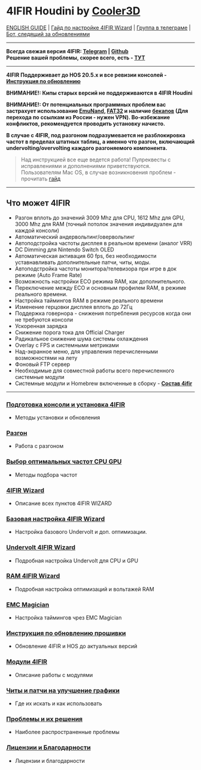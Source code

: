 # **4IFIR Houdini by [Cooler3D](https://t.me/Cooler3D)**


[ENGLISH GUIDE](docs_en/README_ENG.MD) | [Гайд по настройке 4IFIR Wizard](docs/WIZARD_GUIDE.md) | [Группа в телеграме](https://t.me/kf4fr/48074) | [Бот, следящий за обновлениями](https://t.me/kf4fr/98339) 
****

**Всегда свежая версия 4IFIR: [Telegram](https://t.me/kf4fr/98339) | [Github](https://github.com/rashevskyv/4ifir-checker/releases)**    
**Решение вашей проблемы, скорее всего, есть - [ТУТ](docs/PROBLEM.md)**

***

**4IFIR Поддерживает до HOS 20.5.х  и все ревизии консолей - [Инструкция по обновлению](docs/OTHER_INSTRUCTION.md)** 

**ВНИМАНИЕ!: Кипы старых версий не поддерживаются в 4IFIR Houdini**

**ВНИМАНИЕ!: От потенциальных программных проблем вас застрахует использование [EmuNand](https://switch.customfw.xyz/emunand), [FAT32](https://customfw.xyz/format_sd) и наличие [бекапов](https://switch.customfw.xyz/backup-nand) (Для перехода по ссылкам из России - нужен VPN). Во-избежание конфликтов, рекомендуется проводить установку начисто.**


**В случае с 4IFIR, под разгоном подразумевается не разблокировка частот в пределах штатных таблиц, а именно что разгон, включающий undervolting/overvolting каждого разгоняемого компонента.**   

>Над инструкцией все еще ведется работа! Пулреквесты с исправлениями и дополнениями приветствуются.  
>Пользователям Mac OS, в случае возникновения проблем - прочитать [гайд](https://gbatemp.net/threads/macos-fix-archive-attributes-for-switch-sd-card.545560/)
  
*** 

## Что может 4IFIR
* Разгон вплоть до значений 3009 Mhz для CPU, 1612 Mhz для GPU, 3000 Mhz для RAM (точный потолок значения индивидуален для каждой консоли)
* Автоматический андервольтинг/овервольтинг
* Автоподстройка частоты дисплея в реальном времени (аналог VRR)
* DC Dimming для Nintendo Switch OLED
* Автоматическая активация 60 fps, без необходимости уставнавливать дополнительные патчи, читы, моды.
* Автоподстройка частоты монитора/телевизора при игре в док режиме (Auto Frame Rate)
* Возможность настройки ECO режима RAM, как дополнительного.
* Переключение между ECO и основным профилем RAM, в режиме реального времени.
* Настройка таймингов RAM в режиме реального времени
* Изменение герцовки дисплея вплоть до 72Гц
* Поддержка говернора - снижения потребления ресурсов когда они не требуются консоли
* Ускоренная зарядка
* Снижение порога тока для Official Charger
* Радикальное снижение шума системы охлаждения
* Overlay c FPS и системными метриками
* Над-экранное меню, для управления перечисленными возможностями на лету
* Фоновый FTP сервер
* Необходимые для совместной работы всего перечисленного системные модули
* Системные модули и Homebrew включенные в сборку - **[Состав 4ifir](docs/COMPOSITION_4IFIR.md)**

***

### **[Подготовка консоли и установка 4IFIR](docs/INSTAL_4IFIR.md)**
 * Методы установки и обновления

### **[Разгон](docs/OVERCLOKING.md)**
 * Работа с разгоном 

### **[Выбор оптимальных частот CPU GPU](docs/SUITABLE_FREQUENCIES.md)**
 * Методы подбора частот

### **[4IFIR Wizard](docs/4IFIR_WIZARD.md)**
 * Описание всех пунктов 4IFIR WIZARD

### **[Базовая настройка 4IFIR Wizard](docs/BASE_WIZARD_GUIDE.md)**
 * Настройка базового Undervolt и доп. оптимизации.

### **[Undervolt 4IFIR Wizard](docs/WIZARD_GUIDE_UV.md)**
 * Подробная настройка Undervolt для CPU и GPU

### **[RAM 4IFIR Wizard](docs/WIZARD_GUIDE_RAM.md)**
 * Подробная настройка оптимизаций и вольтажей RAM

### **[EMC Magician](docs/EMC_MAGICIAN.md)**
 * Настройка таймингов чрез EMC Magician

### **[Инструкция по обновлению прошивки](docs/OTHER_INSTRUCTION.md)**
 * Обновление 4IFIR и HOS до актуальных версий

### **[Модули 4IFIR](docs/MODULES_4IFIR.md)**
 * Описание работы с модулями

### **[Читы и патчи на улучшение графики](docs/CHEATS_AND_PATCHES.md)**
 * Где их искать и как использовать

### **[Проблемы и их решения](docs/PROBLEM.md)**
 * Наиболее распространенные проблемы

### **[Лицензии и Благодарности](docs/LICENSES.md)**
 * Лицензии и благодарности
